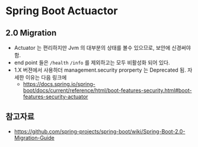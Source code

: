 # Spring Boot Actuactor

## 2.0 Migration 

* Actuator 는 편리하지만 Jvm 의 대부분의 상태를 볼수 있으므로, 보안에 신경써야함.
* end point 들은 `/health` `/info` 를 제외하고는 모두 비활성화 되어 있다.
* 1.X 버젼에서 사용하더 management.security prorperty 는 Deprecated 됨. 자세한 이유는 다음 링크에
	*	https://docs.spring.io/spring-boot/docs/current/reference/html/boot-features-security.html#boot-features-security-actuator
	
	
	
## 참고자료

* https://github.com/spring-projects/spring-boot/wiki/Spring-Boot-2.0-Migration-Guide
